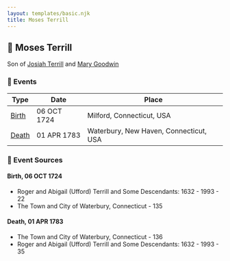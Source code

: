 ```yaml
---
layout: templates/basic.njk
title: Moses Terrill
---
```

## 🔵 Moses Terrill

Son of [Josiah Terrill](/people/8/80183041) and [Mary Goodwin](/people/4/49404198)

### 📆 Events

Type | Date | Place
------ | ------ | ------
[Birth](#event-164c54cd-a634-4e45-8c4d-973b4cc50268) | 06 OCT 1724 | Milford, Connecticut, USA
[Death](#event-4cb948e9-8afe-4e39-ab12-a8d58925b91c) | 01 APR 1783 | Waterbury, New Haven, Connecticut, USA

### 📰 Event Sources

#### <a id="event-164c54cd-a634-4e45-8c4d-973b4cc50268"></a> Birth, 06 OCT 1724
* Roger and Abigail (Ufford) Terrill and Some Descendants: 1632 - 1993  - 22
* The Town and City of Waterbury, Connecticut  - 135

#### <a id="event-4cb948e9-8afe-4e39-ab12-a8d58925b91c"></a> Death, 01 APR 1783
* The Town and City of Waterbury, Connecticut  - 136
* Roger and Abigail (Ufford) Terrill and Some Descendants: 1632 - 1993  - 35